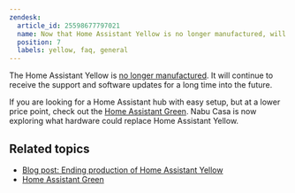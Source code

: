 ```yaml
---
zendesk:
  article_id: 25598677797021
  name: Now that Home Assistant Yellow is no longer manufactured, will it still be supported?
  position: 7
  labels: yellow, faq, general
---
```



The Home Assistant Yellow is [no longer manufactured](https://www.home-assistant.io/blog/2025/10/15/yellow-end-of-life/). It will continue to receive the support and software updates for a long time into the future.

If you are looking for a Home Assistant hub with easy setup, but at a lower price point, check out the [Home Assistant Green](https://www.home-assistant.io/green). Nabu Casa is now exploring what hardware could replace Home Assistant Yellow.

## Related topics

- [Blog post: Ending production of Home Assistant Yellow](https://www.home-assistant.io/blog/2025/10/15/yellow-end-of-life/)
- [Home Assistant Green](https://www.home-assistant.io/green)